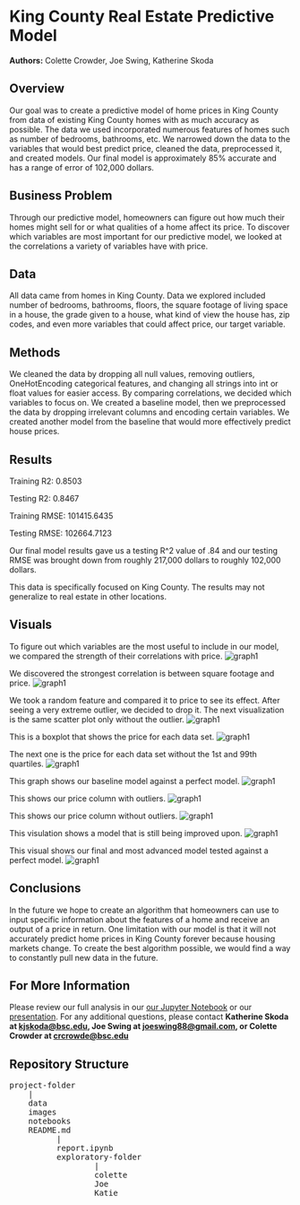 # King County Real Estate Predictive Model

**Authors:** Colette Crowder, Joe Swing, Katherine Skoda 

## Overview

Our goal was to create a predictive model of home prices in King County from data of existing King County homes with as much accuracy as possible. The data we used incorporated numerous features of homes such as number of bedrooms, bathrooms, etc. We narrowed down the data to the variables that would best predict price, cleaned the data, preprocessed it, and created models. Our final model is approximately 85% accurate and has a range of error of 102,000 dollars.

## Business Problem

Through our predictive model, homeowners can figure out how much their homes might sell for or what qualities of a home affect its price. To discover which variables are most important for our predictive model, we looked at the correlations a variety of variables have with price.

## Data

All data came from homes in King County. Data we explored included number of bedrooms, bathrooms, floors, the square footage of living space in a house, the grade given to a house, what kind of view the house has, zip codes, and even more variables that could affect price, our target variable.

## Methods

We cleaned the data by dropping all null values, removing outliers, OneHotEncoding categorical features, and changing all strings into int or float values for easier access. By comparing correlations, we decided which variables to focus on. We created a baseline model, then we preprocessed the data by dropping irrelevant columns and encoding certain variables. We created another model from the baseline that would more effectively predict house prices. 

## Results

Training R2: 0.8503

Testing R2: 0.8467

Training RMSE: 101415.6435

Testing RMSE: 102664.7123

Our final model results gave us a testing R^2 value of .84 and our testing RMSE was brought down from roughly 217,000 dollars to roughly 102,000 dollars. 

This data is specifically focused on King County. The results may not generalize to real estate in other locations.

## Visuals

To figure out which variables are the most useful to include in our model, we compared the strength of their correlations with price. 
![graph1](./images/heatmap.png)

We discovered the strongest correlation is between square footage and price.
![graph1](./images/how_footage_of_home_affects_price.png)

We took a random feature and compared it to price to see its effect. After seeing a very extreme outlier, we decided to drop it. The next visualization is the same scatter plot only without the outlier. 
![graph1](./images/homepriceperroom.png)

This is a boxplot that shows the price for each data set. 
![graph1](./images/beforeoutliers.png)

The next one is the price for each data set without the 1st and 99th quartiles. 
![graph1](./images/afteroutliers.png)

This graph shows our baseline model against a perfect model. 
![graph1](./images/baselinemodelprediction.png)

This shows our price column with outliers.
![graph1](./images/joesbeforeoutliers.png)

This shows our price column without outliers. 
![graph1](./images/afteroutlierstakenout.png)

This visulation shows a model that is still being improved upon.
![graph1](./images/joesmodelprediction.png)

This visual shows our final and most advanced model tested against a perfect model. 
![graph1](./images/advancedmodelprediction.png)

## Conclusions

In the future we hope to create an algorithm that homeowners can use to input specific information about the features of a home and receive an output of a price in return. One limitation with our model is that it will not accurately predict home prices in King County forever because housing markets change. To create the best algorithm possible, we would find a way to constantly pull new data in the future.

## For More Information

Please review our full analysis in our [our Jupyter Notebook](./notebooks/report.ipynb) or our [presentation](../images/powerpoint.pdf).
For any additional questions, please contact **Katherine Skoda at kjskoda@bsc.edu, Joe Swing at joeswing88@gmail.com, or Colette Crowder at crcrowde@bsc.edu**

## Repository Structure

<pre>project-folder<br />    |<br />    data<br />    images<br />    notebooks<br />    README.md<br />          |<br />          report.ipynb<br />          exploratory-folder<br />                  |<br />                  colette<br />                  Joe <br />                  Katie                      </pre>
<!-- project-folder
   |
   data
   images
   notebooks
   README.md
         |
         report.ipynb
         exploratory-folder
                 |
                 colette
                 Joe
                 Katie      
 -->